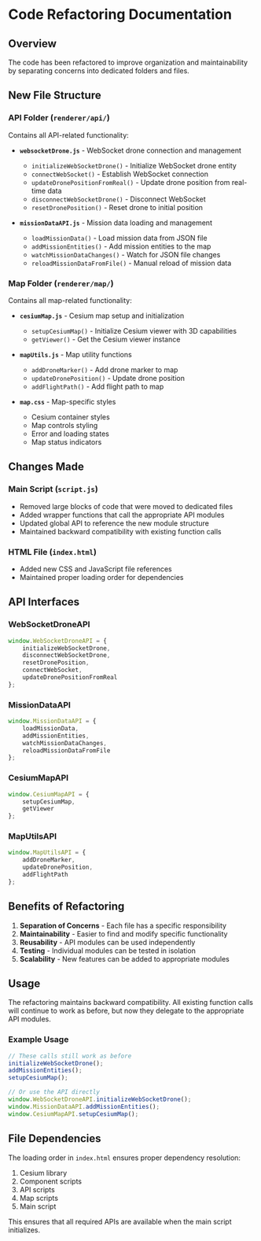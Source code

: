 # Code Refactoring Documentation

## Overview
The code has been refactored to improve organization and maintainability by separating concerns into dedicated folders and files.

## New File Structure

### API Folder (`renderer/api/`)
Contains all API-related functionality:

- **`websocketDrone.js`** - WebSocket drone connection and management
  - `initializeWebSocketDrone()` - Initialize WebSocket drone entity
  - `connectWebSocket()` - Establish WebSocket connection
  - `updateDronePositionFromReal()` - Update drone position from real-time data
  - `disconnectWebSocketDrone()` - Disconnect WebSocket
  - `resetDronePosition()` - Reset drone to initial position

- **`missionDataAPI.js`** - Mission data loading and management
  - `loadMissionData()` - Load mission data from JSON file
  - `addMissionEntities()` - Add mission entities to the map
  - `watchMissionDataChanges()` - Watch for JSON file changes
  - `reloadMissionDataFromFile()` - Manual reload of mission data

### Map Folder (`renderer/map/`)
Contains all map-related functionality:

- **`cesiumMap.js`** - Cesium map setup and initialization
  - `setupCesiumMap()` - Initialize Cesium viewer with 3D capabilities
  - `getViewer()` - Get the Cesium viewer instance

- **`mapUtils.js`** - Map utility functions
  - `addDroneMarker()` - Add drone marker to map
  - `updateDronePosition()` - Update drone position
  - `addFlightPath()` - Add flight path to map

- **`map.css`** - Map-specific styles
  - Cesium container styles
  - Map controls styling
  - Error and loading states
  - Map status indicators

## Changes Made

### Main Script (`script.js`)
- Removed large blocks of code that were moved to dedicated files
- Added wrapper functions that call the appropriate API modules
- Updated global API to reference the new module structure
- Maintained backward compatibility with existing function calls

### HTML File (`index.html`)
- Added new CSS and JavaScript file references
- Maintained proper loading order for dependencies

## API Interfaces

### WebSocketDroneAPI
```javascript
window.WebSocketDroneAPI = {
    initializeWebSocketDrone,
    disconnectWebSocketDrone,
    resetDronePosition,
    connectWebSocket,
    updateDronePositionFromReal
};
```

### MissionDataAPI
```javascript
window.MissionDataAPI = {
    loadMissionData,
    addMissionEntities,
    watchMissionDataChanges,
    reloadMissionDataFromFile
};
```

### CesiumMapAPI
```javascript
window.CesiumMapAPI = {
    setupCesiumMap,
    getViewer
};
```

### MapUtilsAPI
```javascript
window.MapUtilsAPI = {
    addDroneMarker,
    updateDronePosition,
    addFlightPath
};
```

## Benefits of Refactoring

1. **Separation of Concerns** - Each file has a specific responsibility
2. **Maintainability** - Easier to find and modify specific functionality
3. **Reusability** - API modules can be used independently
4. **Testing** - Individual modules can be tested in isolation
5. **Scalability** - New features can be added to appropriate modules

## Usage

The refactoring maintains backward compatibility. All existing function calls will continue to work as before, but now they delegate to the appropriate API modules.

### Example Usage
```javascript
// These calls still work as before
initializeWebSocketDrone();
addMissionEntities();
setupCesiumMap();

// Or use the API directly
window.WebSocketDroneAPI.initializeWebSocketDrone();
window.MissionDataAPI.addMissionEntities();
window.CesiumMapAPI.setupCesiumMap();
```

## File Dependencies

The loading order in `index.html` ensures proper dependency resolution:
1. Cesium library
2. Component scripts
3. API scripts
4. Map scripts
5. Main script

This ensures that all required APIs are available when the main script initializes. 